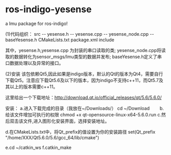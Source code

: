 # ros-indigo-yesense
a Imu package for ros-indigo!

(1)代码组织：
src
  -- yesense.h
  -- yesense.cpp
  -- yesense_node.cpp
  -- baseYesense.h
CMakeLists.txt
package.xml
include

 
其中，yesense.h,yesense.cpp 为封装的串口读取的类;
yesense_node.cpp将读取的数据转化为sensor_msgs/Imu类型的数据并发布;
baseYesense.h定义了串口数据处理以及异常的接口。



(2)安装
该包依赖Qt5,因此如果是indigo版本，默认的Qt的版本为Qt4，需要自行下载Qt5。注意应下载Qt5.6及以下的版本，因为indigo不支持c++11，而Qt5.7及其以上的版本需要c++11。


这里给出一个下载地址：http://download.qt.io/official_releases/qt/5.6/5.6.0/

安装：
a.进入下载完成的目录（我放在~/Downloads/）
cd ~/Download　　
b.给该文件增加可执行的权限
chmod +x qt-opensource-linux-x64-5.6.0.run
c.然后双击该文件,进入图形化安装界面，选择安装地址。

d.在CMakeLists.txt中，将Qt_prefix的值设置为你的安装路径
set(Qt_prefix "/home/XXX/Qt5.6.0/5.6/gcc_64/lib/cmake")


e.cd ~/catkin_ws
f.catkin_make

